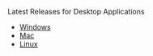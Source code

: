 Latest Releases for Desktop Applications
- [Windows](https://gitlab.com/msoe.edu/sdl/sdl/canvascapture/-/releases/permalink/latest)
- [Mac](https://github.com/yorkwmsoe/canvascapture/releases/latest)
- [Linux](https://gitlab.com/msoe.edu/sdl/sdl/canvascapture/-/releases/permalink/latest)
